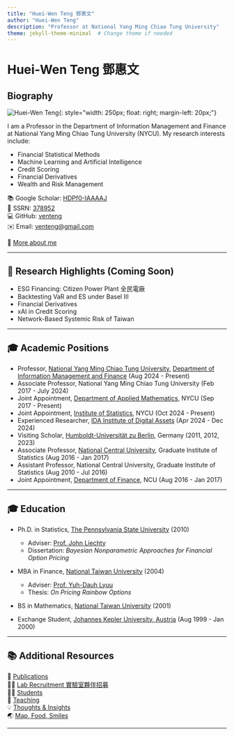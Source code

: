 ```yaml
---
title: "Huei-Wen Teng 鄧惠文"
author: "Huei-Wen Teng"
description: "Professor at National Yang Ming Chiao Tung University"
theme: jekyll-theme-minimal  # Change theme if needed
---
```


# Huei-Wen Teng 鄧惠文

## Biography
![Huei-Wen Teng](https://i.imgur.com/K3qUn90.jpg){: style="width: 250px; float: right; margin-left: 20px;"}

I am a Professor in the Department of Information Management and Finance at National Yang Ming Chiao Tung University (NYCU). My research interests include:
- Financial Statistical Methods
- Machine Learning and Artificial Intelligence
- Credit Scoring
- Financial Derivatives
- Wealth and Risk Management

📚 Google Scholar: [HDPf0-IAAAAJ](https://scholar.google.com/citations?user=HDPf0-IAAAAJ&hl=en)  
📄 SSRN: [378952](https://papers.ssrn.com/sol3/cf_dev/AbsByAuth.cfm?per_id=3789459)  
💻 GitHub: [venteng](https://github.com/venteng)  
✉️ Email: venteng@gmail.com  

🔗 [More about me](https://venteng.github.io/bio.html)

---

## 📌 Research Highlights (Coming Soon)
- ESG Financing: Citizen Power Plant 全民電廠
- Backtesting VaR and ES under Basel III
- Financial Derivatives
- xAI in Credit Scoring
- Network-Based Systemic Risk of Taiwan

---

## 🎓 Academic Positions
- Professor, [National Yang Ming Chiao Tung University](https://www.nycu.edu.tw/), [Department of Information Management and Finance](https://imf.nctu.edu.tw/) (Aug 2024 - Present)
- Associate Professor, National Yang Ming Chiao Tung University (Feb 2017 - July 2024)
- Joint Appointment, [Department of Applied Mathematics](https://www.math.nycu.edu.tw/), NYCU (Sep 2017 - Present)
- Joint Appointment, [Institute of Statistics](https://stat.nycu.edu.tw/), NYCU (Oct 2024 - Present)
- Experienced Researcher, [IDA Institute of Digital Assets](https://ida.ase.ro) (Apr 2024 - Dec 2024)
- Visiting Scholar, [Humboldt-Universität zu Berlin](https://www.hu-berlin.de/en), Germany (2011, 2012, 2023)
- Associate Professor, [National Central University](https://www.ncu.edu.tw), Graduate Institute of Statistics (Aug 2016 - Jan 2017)
- Assistant Professor, National Central University, Graduate Institute of Statistics (Aug 2010 - Jul 2016)
- Joint Appointment, [Department of Finance](https://fm.mgt.ncu.edu.tw/zh-TW), NCU (Aug 2016 - Jan 2017)

---

## 🎓 Education
- Ph.D. in Statistics, [The Pennsylvania State University](https://www.psu.edu/) (2010)  
  - Adviser: [Prof. John Liechty](http://www.personal.psu.edu/faculty/j/c/jcl12/)  
  - Dissertation: *Bayesian Nonparametric Approaches for Financial Option Pricing*

- MBA in Finance, [National Taiwan University](https://www.ntu.edu.tw/) (2004)  
  - Adviser: [Prof. Yuh-Dauh Lyuu](https://www.csie.ntu.edu.tw/~lyuu/)  
  - Thesis: *On Pricing Rainbow Options*

- BS in Mathematics, [National Taiwan University](https://www.ntu.edu.tw/) (2001)
- Exchange Student, [Johannes Kepler University, Austria](https://www.jku.at) (Aug 1999 - Jan 2000)

---

## 📚 Additional Resources
📄 [Publications](https://venteng.github.io/Publication.html)  
👩‍🏫 [Lab Recruitment 實驗室夥伴招募](https://venteng.github.io/LAB_Recruitment/README.html)  
👨‍🎓 [Students](https://venteng.github.io/LAB_Recruitment/Students.html)  
📖 [Teaching](https://venteng.github.io/Teaching/README.html)  
💡 [Thoughts & Insights](https://venteng.github.io/thoughts/README.html)  
🌏 [Map, Food, Smiles](https://venteng.github.io/MFS.html)  

---
